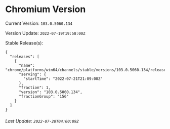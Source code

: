 # Chromium Version

Current Version: `103.0.5060.134`

Version Update: `2022-07-19T19:58:00Z`

Stable Release(s):
```
{
  "releases": [
    {
      "name": "chrome/platforms/win64/channels/stable/versions/103.0.5060.134/releases/1658437740",
      "serving": {
        "startTime": "2022-07-21T21:09:00Z"
      },
      "fraction": 1,
      "version": "103.0.5060.134",
      "fractionGroup": "156"
    }
  ]
}
```

###### Last Update: `2022-07-28T04:00:09Z`
